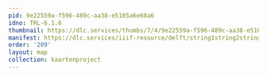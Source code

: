 ```yaml
---
pid: 9e22559a-f596-489c-aa38-e5105a6e68a6
idno: TRL-6.1.6
thumbnail: https://dlc.services/thumbs/7/4/9e22559a-f596-489c-aa38-e5105a6e68a6/full/400,339/0/default.jpg
manifest: https://dlc.services/iiif-resource/delft/string1string2string3/kaartenproject-2007/TRL-6.1.6
order: '209'
layout: map
collection: kaartenproject
---
```


